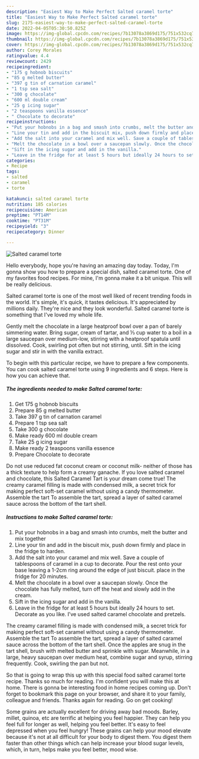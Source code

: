 ```yaml
---
description: "Easiest Way to Make Perfect Salted caramel torte"
title: "Easiest Way to Make Perfect Salted caramel torte"
slug: 2175-easiest-way-to-make-perfect-salted-caramel-torte
date: 2022-04-05T05:30:50.825Z
image: https://img-global.cpcdn.com/recipes/7b13078a3869d175/751x532cq70/salted-caramel-torte-recipe-main-photo.jpg
thumbnail: https://img-global.cpcdn.com/recipes/7b13078a3869d175/751x532cq70/salted-caramel-torte-recipe-main-photo.jpg
cover: https://img-global.cpcdn.com/recipes/7b13078a3869d175/751x532cq70/salted-caramel-torte-recipe-main-photo.jpg
author: Corey Morales
ratingvalue: 4.4
reviewcount: 2429
recipeingredient:
- "175 g hobnob biscuits"
- "85 g melted butter"
- "397 g tin of carnation caramel"
- "1 tsp sea salt"
- "300 g chocolate"
- "600 ml double cream"
- "25 g icing sugar"
- "2 teaspoons vanilla essence"
- " Chocolate to decorate"
recipeinstructions:
- "Put your hobnobs in a bag and smash into crumbs, melt the butter and mix together"
- "Line your tin and add in the biscuit mix, push down firmly and place in the fridge to harden."
- "Add the salt into your caramel and mix well. Save a couple of tablespoons of caramel in a cup to decorate. Pour the rest onto your base leaving a 1-2cm ring around the edge of just biscuit. place in the fridge for 20 minutes."
- "Melt the chocolate in a bowl over a saucepan slowly. Once the chocolate has fully melted, turn off the heat and slowly add in the cream."
- "Sift in the icing sugar and add in the vanilla."
- "Leave in the fridge for at least 5 hours but ideally 24 hours to set. Decorate as you like. I’ve used salted caramel chocolate and pretzels."
categories:
- Recipe
tags:
- salted
- caramel
- torte

katakunci: salted caramel torte 
nutrition: 185 calories
recipecuisine: American
preptime: "PT14M"
cooktime: "PT31M"
recipeyield: "3"
recipecategory: Dinner

---
```



![Salted caramel torte](https://img-global.cpcdn.com/recipes/7b13078a3869d175/751x532cq70/salted-caramel-torte-recipe-main-photo.jpg)

Hello everybody, hope you're having an amazing day today. Today, I'm gonna show you how to prepare a special dish, salted caramel torte. One of my favorites food recipes. For mine, I'm gonna make it a bit unique. This will be really delicious.

Salted caramel torte is one of the most well liked of recent trending foods in the world. It's simple, it's quick, it tastes delicious. It's appreciated by millions daily. They're nice and they look wonderful. Salted caramel torte is something that I've loved my whole life.

Gently melt the chocolate in a large heatproof bowl over a pan of barely simmering water. Bring sugar, cream of tartar, and ⅓ cup water to a boil in a large saucepan over medium-low, stirring with a heatproof spatula until dissolved. Cook, swirling pot often but not stirring, until. Sift in the icing sugar and stir in with the vanilla extract.


To begin with this particular recipe, we have to prepare a few components. You can cook salted caramel torte using 9 ingredients and 6 steps. Here is how you can achieve that.

<!--inarticleads1-->

##### The ingredients needed to make Salted caramel torte:

1. Get 175 g hobnob biscuits
1. Prepare 85 g melted butter
1. Take 397 g tin of carnation caramel
1. Prepare 1 tsp sea salt
1. Take 300 g chocolate
1. Make ready 600 ml double cream
1. Take 25 g icing sugar
1. Make ready 2 teaspoons vanilla essence
1. Prepare  Chocolate to decorate


Do not use reduced fat coconut cream or coconut milk- neither of those has a thick texture to help form a creamy ganache. If you love salted caramel and chocolate, this Salted Caramel Tart is your dream come true! The creamy caramel filling is made with condensed milk, a secret trick for making perfect soft-set caramel without using a candy thermometer. Assemble the tart To assemble the tart, spread a layer of salted caramel sauce across the bottom of the tart shell. 

<!--inarticleads2-->

##### Instructions to make Salted caramel torte:

1. Put your hobnobs in a bag and smash into crumbs, melt the butter and mix together
1. Line your tin and add in the biscuit mix, push down firmly and place in the fridge to harden.
1. Add the salt into your caramel and mix well. Save a couple of tablespoons of caramel in a cup to decorate. Pour the rest onto your base leaving a 1-2cm ring around the edge of just biscuit. place in the fridge for 20 minutes.
1. Melt the chocolate in a bowl over a saucepan slowly. Once the chocolate has fully melted, turn off the heat and slowly add in the cream.
1. Sift in the icing sugar and add in the vanilla.
1. Leave in the fridge for at least 5 hours but ideally 24 hours to set. Decorate as you like. I’ve used salted caramel chocolate and pretzels.


The creamy caramel filling is made with condensed milk, a secret trick for making perfect soft-set caramel without using a candy thermometer. Assemble the tart To assemble the tart, spread a layer of salted caramel sauce across the bottom of the tart shell. Once the apples are snug in the tart shell, brush with melted butter and sprinkle with sugar. Meanwhile, in a large, heavy saucepan over medium heat, combine sugar and syrup, stirring frequently. Cook, swirling the pan but not. 

So that is going to wrap this up with this special food salted caramel torte recipe. Thanks so much for reading. I'm confident you will make this at home. There is gonna be interesting food in home recipes coming up. Don't forget to bookmark this page on your browser, and share it to your family, colleague and friends. Thanks again for reading. Go on get cooking!

Some grains are actually excellent for driving away bad moods. Barley, millet, quinoa, etc are terrific at helping you feel happier. They can help you feel full for longer as well, helping you feel better. It's easy to feel depressed when you feel hungry! These grains can help your mood elevate because it's not at all difficult for your body to digest them. You digest them faster than other things which can help increase your blood sugar levels, which, in turn, helps make you feel better, mood wise.
